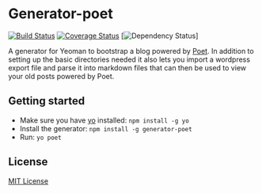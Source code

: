 # Generator-poet
[![Build Status](https://travis-ci.org/akshayp/generator-poet.png?branch=master)](https://travis-ci.org/akshayp/generator-poet) [![Coverage Status](https://coveralls.io/repos/akshayp/generator-poet/badge.png)](https://coveralls.io/r/akshayp/generator-poet) [![Dependency Status](https://david-dm.org/akshayp/generator-poet.png)]

A generator for Yeoman to bootstrap a blog powered by [Poet](http://jsantell.github.io/poet/). In addition to setting up the basic directories needed it also lets you import a wordpress export file and parse it into markdown files that can then be used to view your old posts powered by Poet.

## Getting started
- Make sure you have [yo](https://github.com/yeoman/yo) installed:
    `npm install -g yo`
- Install the generator: `npm install -g generator-poet`
- Run: `yo poet`

## License
[MIT License](http://en.wikipedia.org/wiki/MIT_License)